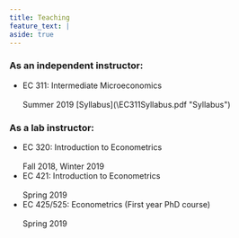 ```yaml
---
title: Teaching
feature_text: |
aside: true
---
```



### As an independent instructor:
<html>
  <ul>
<li> EC 311: Intermediate Microeconomics </li> <br>
Summer 2019 [Syllabus](\EC311Syllabus.pdf "Syllabus")
  </ul>
</html>

### As a lab instructor:
<html>
<ul>
  <li> EC 320: Introduction to Econometrics </li> <br>
Fall 2018, Winter 2019
  <li> EC 421: Introduction to Econometrics </li> <br>
Spring 2019
  <li> EC 425/525: Econometrics (First year PhD course) </li> <br>
Spring 2019
  </ul>
 </html>
 
